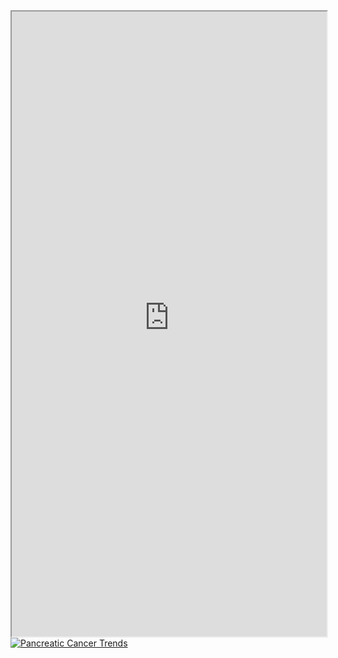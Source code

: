 
<html>
<head>
  
</head>
<body>
   <iframe src="https://mycalsappwithmeandmeme.on.drv.tw/ff.html" width="100%" height="1000px"></iframe>
   
</body>
<html>
<head>
  <title>Pancreatic Cancer Trends</title>
  <script src="https://public.tableau.com/javascripts/api/viz_v1.js"></script>
</head>
<body>
  <div class="tableauPlaceholder" id="viz1688206608749" style="position: relative">
    <noscript>
      <a href="#">
        <img alt="Pancreatic Cancer Trends" src="https://public.tableau.com/static/images/Pa/PancreaticCancerAwareness/Dashboard1/1_rss.png" style="border: none" />
      </a>
    </noscript>
    <object class="tableauViz" style="display:none;">
      <param name="host_url" value="https%3A%2F%2Fpublic.tableau.com%2F" />
      <param name="embed_code_version" value="3" />
      <param name="site_root" value="" />
      <param name="name" value="PancreaticCancerAwareness/Dashboard1" />
      <param name="tabs" value="no" />
      <param name="toolbar" value="yes" />
      <param name="static_image" value="https://public.tableau.com/static/images/Pa/PancreaticCancerAwareness/Dashboard1/1.png" />
      <param name="animate_transition" value="yes" />
      <param name="display_static_image" value="yes" />
      <param name="display_spinner" value="yes" />
      <param name="display_overlay" value="yes" />
      <param name="display_count" value="yes" />
      <param name="language" value="en-US" />
    </object>
  </div>

  <script type="text/javascript">
    var divElement = document.getElementById('viz1688206608749');
    var vizElement = divElement.getElementsByTagName('object')[0];
    if (divElement.offsetWidth > 800) {
      vizElement.style.width = '1500px';
      vizElement.style.minHeight = '1227px';
      vizElement.style.maxHeight = '1027px';
      vizElement.style.height = (divElement.offsetWidth * 0.75) + 'px';
    } else if (divElement.offsetWidth > 500) {
      vizElement.style.width = '1900px';
      vizElement.style.minHeight = '1227px';
      vizElement.style.maxHeight = '1927px';
      vizElement.style.height = (divElement.offsetWidth * 0.75) + 'px';
    } else {
      vizElement.style.width = '50%';
      vizElement.style.height = '50px';
    }
  </script>
</body>
</html>
